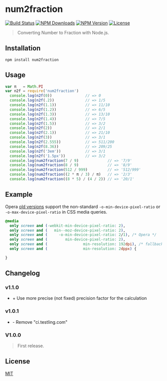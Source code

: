 # num2fraction

[![Build Status](https://travis-ci.org/yisibl/num2fraction.svg)](https://travis-ci.org/yisibl/num2fraction) 
[![NPM Downloads](https://img.shields.io/npm/dm/num2fraction.svg?style=flat)](https://www.npmjs.com/package/num2fraction) 
[![NPM Version](http://img.shields.io/npm/v/num2fraction.svg?style=flat)](https://www.npmjs.com/package/num2fraction) 
[![License](https://img.shields.io/npm/l/num2fraction.svg?style=flat)](http://opensource.org/licenses/MIT) 

> Converting Number to Fraction with Node.js.

## Installation

```console
npm install num2fraction
```

## Usage

```js
var π   = Math.PI
var n2f = require('num2fraction')
  console.log(n2f(0))               // => 0
  console.log(n2f(.2))              // => 1/5
  console.log(n2f(1.1))             // => 11/10
  console.log(n2f(1.2))             // => 6/5
  console.log(n2f(1.3))             // => 13/10
  console.log(n2f(1.4))             // => 7/5
  console.log(n2f(1.5))             // => 3/2
  console.log(n2f(2))               // => 2/1
  console.log(n2f(2.1))             // => 21/10
  console.log(n2f(3))               // => 3/1
  console.log(n2f(2.555))           // => 511/200
  console.log(n2f(8.36))            // => 209/25
  console.log(n2f('3em'))           // => 3/1
  console.log(n2f('1.5px'))         // => 3/2
  console.log(num2fraction(7 / 9)             // => '7/9'
  console.log(num2fraction(8 / 9)             // => '8/9'
  console.log(num2fraction(512 / 999)         // => '512/999'
  console.log(num2fraction((2 * π / 3) / π)   // => '2/3'
  console.log(num2fraction((8 * 5) / (4 / 2)) // => '20/1'
```

## Example

Opera [old versions](http://www.opera.com/docs/specs/presto28/css/o-vendor/) support the non-standard `-o-min-device-pixel-ratio` or `-o-max-device-pixel-ratio` in CSS media queries.

```css
@media
  only screen and (-webkit-min-device-pixel-ratio: 2),
  only screen and (   min--moz-device-pixel-ratio: 2),
  only screen and (     -o-min-device-pixel-ratio: 2/1), /* Opera */
  only screen and (        min-device-pixel-ratio: 2),
  only screen and (                min-resolution: 192dpi), /* fallback */
  only screen and (                min-resolution: 2dppx) { 

}
```

## Changelog

### v1.1.0

* \+ Use more precise (not fixed) precision factor for the calculation

### v1.0.1

* \- Remove "ci.testling.com"

### V1.0.0

> First release.

## License

[MIT](LICENSE)
